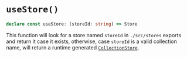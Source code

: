 # `useStore()`

```typescript
declare const useStore: (storeId: string) => Store
```

This function will look for a store named `storeId` in `./src/stores` exports and return it case it exists, otherwise, case `storeId` is a valid collection name, will return a runtime generated [`CollectionStore`](/aeria-ui/collection-store).
